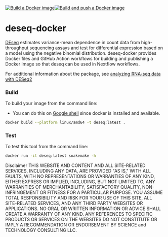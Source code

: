 [![Build a Docker image](https://github.com/spearw/deseq-docker/actions/workflows/docker-image.yml/badge.svg)](https://github.com/spearw/deseq-docker/actions/workflows/docker-image.yml)[![Build and push a Docker image](https://github.com/spearw/deseq-docker/actions/workflows/docker-publish.yml/badge.svg)](https://github.com/spearw/deseq-docker/actions/workflows/docker-publish.yml)

# deseq-docker

[DEseq](https://github.com/spearw/deseq.git) estimates variance-mean dependence in count data from high-throughput sequencing assays and test for differential expression based on a model using the negative binomial distribution. deseq-docker provides Docker files and GitHub Action workflows for building and publishing a Docker image so that deseq can be used in Nextflow workflows.

For additional information about the package, see [analyzing RNA-seq data with DESeq2](https://bioconductor.org/packages/3.18/bioc/vignettes/DESeq2/inst/doc/DESeq2.html)

### Build

To build your image from the command line:
* You can do this on [Google shell](https://shell.cloud.google.com) since docker is installed and available.

```bash
docker build --platform linux/amd64 -t deseq:latest .
```

### Test

To test this tool from the command line:

```bash
docker run -it deseq:latest snakemake -h
```

Disclaimer
THIS WEBSITE AND CONTENT AND ALL SITE-RELATED SERVICES, INCLUDING ANY DATA, ARE PROVIDED "AS IS," WITH ALL FAULTS, WITH NO REPRESENTATIONS OR WARRANTIES OF ANY KIND, EITHER EXPRESS OR IMPLIED, INCLUDING, BUT NOT LIMITED TO, ANY WARRANTIES OF MERCHANTABILITY, SATISFACTORY QUALITY, NON-INFRINGEMENT OR FITNESS FOR A PARTICULAR PURPOSE. YOU ASSUME TOTAL RESPONSIBILITY AND RISK FOR YOUR USE OF THIS SITE, ALL SITE-RELATED SERVICES, AND ANY THIRD PARTY WEBSITES OR APPLICATIONS. NO ORAL OR WRITTEN INFORMATION OR ADVICE SHALL CREATE A WARRANTY OF ANY KIND. ANY REFERENCES TO SPECIFIC PRODUCTS OR SERVICES ON THE WEBSITES DO NOT CONSTITUTE OR IMPLY A RECOMMENDATION OR ENDORSEMENT BY SCIENCE and TECHNOLOGY CONSULTING LLC.
